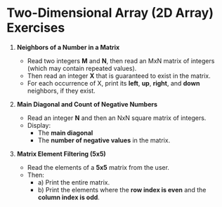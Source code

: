 # Two-Dimensional Array (2D Array) Exercises

1. **Neighbors of a Number in a Matrix**
   - Read two integers **M** and **N**, then read an MxN matrix of integers (which may contain repeated values).
   - Then read an integer **X** that is guaranteed to exist in the matrix.
   - For each occurrence of X, print its **left**, **up**, **right**, and **down** neighbors, if they exist.

2. **Main Diagonal and Count of Negative Numbers**
   - Read an integer **N** and then an NxN square matrix of integers.
   - Display:
     - The **main diagonal**
     - The **number of negative values** in the matrix.

3. **Matrix Element Filtering (5x5)**
   - Read the elements of a **5x5** matrix from the user.
   - Then:
     - a) Print the entire matrix.
     - b) Print the elements where the **row index is even** and the **column index is odd**.
